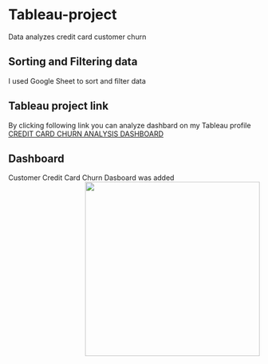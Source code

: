 # Tableau-project
Data analyzes credit card customer churn 

## Sorting and Filtering data
I used Google Sheet to sort and filter data

## Tableau project link
By clicking following link you can analyze dashbard on my Tableau profile
<a href="https://public.tableau.com/app/profile/arzu.rahimli/viz/CreditCardChurnrate/CreditCardChurnAnalysis">CREDIT CARD CHURN ANALYSIS DASHBOARD</a>

## Dashboard
Customer Credit Card Churn Dasboard was added
<img src ='https://github.com/arzurahimli/Tableau-project/blob/main/Credit%20Card%20Churn%20Analysis.PNG' width="350" height="auto" align="right"/>
